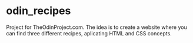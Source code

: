 # odin_recipes
Project for TheOdinProject.com.
The idea is to create a website where you can find three different recipes, aplicating HTML and CSS concepts.
